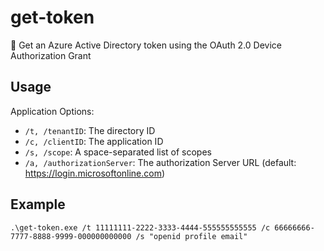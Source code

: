# get-token

🔑 Get an Azure Active Directory token using the OAuth 2.0 Device Authorization Grant

## Usage

Application Options:

- `/t, /tenantID`:             The directory ID
- `/c, /clientID`:             The application ID
- `/s, /scope`:                A space-separated list of scopes
- `/a, /authorizationServer`:  The authorization Server URL (default: https://login.microsoftonline.com)

## Example
`.\get-token.exe /t 11111111-2222-3333-4444-555555555555 /c 66666666-7777-8888-9999-000000000000 /s "openid profile email"`
